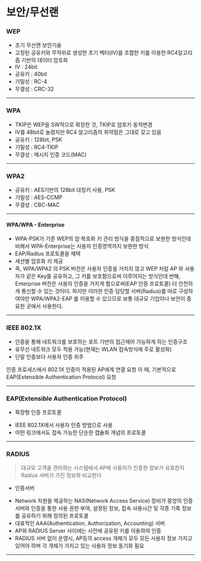 # 보안/무선랜



### WEP

* 초기 무선랜 보안기술
* 고정된 공유키와 무작위로 생성한 초기 벡터(IV)를 조합한 키를 이용한 RC4알고리즘 기반의 데이터 암호화
* IV : 24bit
* 공유키 : 40bit
* 기밀성 : RC-4
* 무결성 : CRC-32

---

### WPA

* TKIP은 WEP을 SW적으로 확장한 것, TKIP로 암호키 동적변경
* IV를 48bit로 늘렸지만 RC4 알고리즘의 취약점은 그대로 갖고 있음
* 공유키 : 128bit, PSK
* 기밀성 : RC4-TKIP
* 무결성 : 메시지 인증 코드(MAC)

---

### WPA2

* 공유키 : AES기반의 128bit 대칭키 사용, PSK
* 기밀성 : AES-CCMP
* 무결성 : CBC-MAC

---

#### WPA/WPA - Enterprise

* WPA-PSK가 기존 WEP의 암·복호화 키 관리 방식을 중점적으로 보완한 방식인데 비해서 WPA-Enterprise는 사용자 인증영역까지 보완한 방식
* EAP/Radius 프로토콜을 채택
* 세션별 암호화 키 제공
* 즉, WPA/WPA2 의 PSK 버전은 사용자 인증을 거치지 않고 WEP 처럼 AP 와 사용자가 같은 Key를 공유하고, 그 키를 보호함으로써 이루어지는 방식인데 반해, Enterprise 버전은 사용자 인증을 거치게 함으로써(EAP 인증 프로토콜) 더 안전하게 통신할 수 있는 것이다. 하지만 이러한 인증 담당할 서버(Radius)를 따로 구성하여야만 WPA/WPA2-EAP 를 이용할 수 있으므로 보통 대규모 기업이나 보안이 중요한 곳에서 사용한다.

---

### IEEE 802.1X

* 인증을 통해 네트워크를 보호하는 포트 기반의 접근제어 가능하게 하는 인증구조
* 유무선 네트워크 모두 적용 가능(현재는 WLAN 접속방식에 주로 활성화)
* 단말 인증보다 사용자 인증 위주

인증 프로세스에서 802.1X 인증이 적용된 AP에게 연결 요청
이 때, 기본적으로 EAP(Extensible Authentication Protocol) 요청

---

### EAP(Extensible Authentication Protocol)

* 확장형 인증 프로토콜

- IEEE 802.1X에서 사용자 인증 방법으로 사용
- 어떤 링크에서도 접속 가능한 단순한 캡슐화 개념의 프로토콜

---

###  RADIUS

> 대규모 고객을 관리하는 시스템에서 AP에 사용자가 인증한 정보가 유효한지 Radius 서버가 가진 정보와 비교한다

* 인증서버

- Network 자원을 제공하는 NAS(Network Access Service) 장비가 중앙의 인증서버와 인증을 통한 사용 권한 부여, 설정된 정보, 접속 사용시간 및 각종 기록 정보를 공유하기 위해 정의된 프로토콜
- 대표적인 AAA(Authentication, Authorization, Accounting) 서버
- AP와 RADIUS Server 사이에는 사전에 공유된 키를 이용하여 인증
- RADIUS 서버 없이 운영시, AP등의 access 개체가 모두 모든 사용자 정보 가지고 있어야 하며 각 개체가 가지고 있는 사용자 정보 동기화 필요

---



